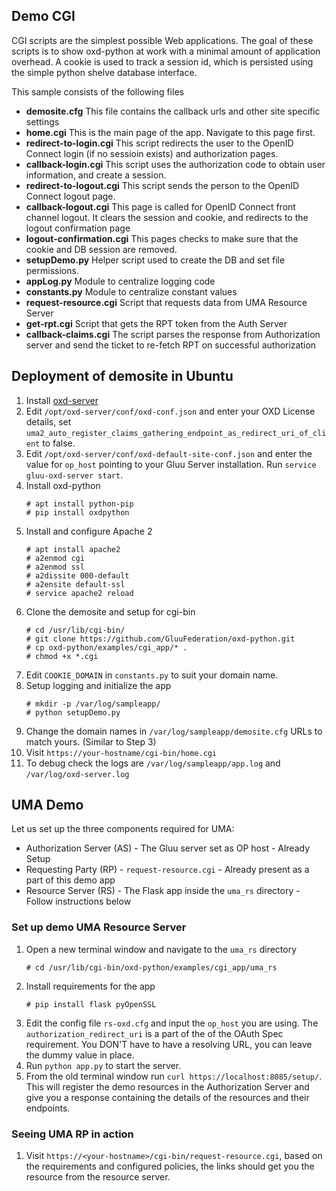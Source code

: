 ## Demo CGI

CGI scripts are the simplest possible Web applications. The goal of
these scripts is to show oxd-python at work with a minimal amount of
application overhead. A cookie is used to track a session id, which
is persisted using the simple python shelve database interface.

This sample consists of the following files

* **demosite.cfg** This file contains the callback urls and other site
specific settings
* **home.cgi** This is the main page of the app. Navigate to this page
first.
* **redirect-to-login.cgi** This script redirects the user to the
OpenID Connect login (if no sessioin exists) and authorization pages.
* **callback-login.cgi** This script uses the authorization code to
obtain user information, and create a session.
* **redirect-to-logout.cgi** This script sends the person to the
OpenID Connect logout page.
* **callback-logout.cgi** This page is called for OpenID Connect
front channel logout. It clears the session and cookie, and redirects
to the logout confirmation page
* **logout-confirmation.cgi** This pages checks to make sure that the
cookie and DB session are removed.
* **setupDemo.py** Helper script used to create the DB and set
file permissions.
* **appLog.py** Module to centralize logging code
* **constants.py** Module to centralize constant values
* **request-resource.cgi** Script that requests data from UMA Resource Server
* **get-rpt.cgi** Script that gets the RPT token from the Auth Server
* **callback-claims.cgi** The script parses the response from Authorization
server and send the ticket to re-fetch RPT on successful authorization

## Deployment of demosite in Ubuntu

1. Install [oxd-server](https://gluu.org/docs/oxd/install/)
2. Edit `/opt/oxd-server/conf/oxd-conf.json` and enter your OXD License details,
set `uma2_auto_register_claims_gathering_endpoint_as_redirect_uri_of_client` to false.
3. Edit `/opt/oxd-server/conf/oxd-default-site-conf.json` and enter the value for
`op_host` pointing to your Gluu Server installation. Run `service gluu-oxd-server start`.
4. Install oxd-python
    ```
    # apt install python-pip
    # pip install oxdpython
    ```
5. Install and configure Apache 2
    ```
    # apt install apache2
    # a2enmod cgi
    # a2enmod ssl
    # a2dissite 000-default
    # a2ensite default-ssl
    # service apache2 reload
    ```
6. Clone the demosite and setup for cgi-bin
    ```
    # cd /usr/lib/cgi-bin/
    # git clone https://github.com/GluuFederation/oxd-python.git
    # cp oxd-python/examples/cgi_app/* .
    # chmod +x *.cgi
    ```
7. Edit `COOKIE_DOMAIN` in `constants.py` to suit your domain name.
8. Setup logging and initialize the app
    ```
    # mkdir -p /var/log/sampleapp/
    # python setupDemo.py
    ```
9. Change the domain names in `/var/log/sampleapp/demosite.cfg` URLs to match yours. (Similar to Step 3)
10. Visit `https://your-hostname/cgi-bin/home.cgi`
11. To debug check the logs are `/var/log/sampleapp/app.log` and `/var/log/oxd-server.log`

## UMA Demo

Let us set up the three components required for UMA:
* Authorization Server (AS)  - The Gluu server set as OP host - Already Setup
* Requesting Party (RP) - `request-resource.cgi` - Already present as a part of this demo app
* Resource Server (RS) - The Flask app inside the `uma_rs` directory - Follow instructions below

### Set up demo UMA Resource Server

1. Open a new terminal window and navigate to the `uma_rs` directory
    ```
    # cd /usr/lib/cgi-bin/oxd-python/examples/cgi_app/uma_rs
    ```
2. Install requirements for the app
    ```
    # pip install flask pyOpenSSL
    ```
3. Edit the config file `rs-oxd.cfg` and input the `op_host` you are using. The `authorization_redirect_uri` 
   is a part of the of the OAuth Spec requirement. You DON'T have to have a resolving URL, you can leave the dummy value
   in place.
4. Run `python app.py` to start the server.
5. From the old terminal window run `curl https://localhost:8085/setup/`. This will register the demo resources in
   the Authorization Server and give you a response containing the details of the resources and their endpoints.

### Seeing UMA RP in action

1. Visit `https://<your-hostname>/cgi-bin/request-resource.cgi`, based on the requirements and configured policies,
the links should get you the resource from the resource server.


